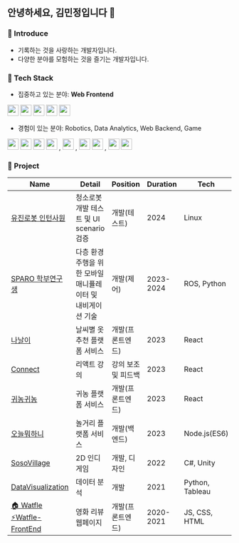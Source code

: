 ## 안녕하세요, 김민정입니다 🙂
### 🚀 Introduce
- 기록하는 것을 사랑하는 개발자입니다.
- 다양한 분야를 모험하는 것을 즐기는 개발자입니다.


### 🚀 Tech Stack
- 집중하고 있는 분야: **Web Frontend**
<div float="left" >
  <img src="https://img.shields.io/badge/HTML-E34F26?style=flat-square&logo=HTML5&logoColor=white" height="25px"/>
  <img src="https://img.shields.io/badge/CSS-1572B6?style=flat-square&logo=CSS3&logoColor=white" height="25px"/>
  <img src="https://img.shields.io/badge/JavaScript-F7D71E?style=flat-square&logo=JavaScript&logoColor=white" height="25px"/>
  <img src="https://img.shields.io/badge/React-61DAFB?style=flat-square&logo=React&logoColor=white" height="25px"/>
  <img src="https://img.shields.io/badge/TypeScript-3178C6?style=flat-square&logo=TypeScript&logoColor=white" height="25px"/>
</div>

- 경험이 있는 분야: Robotics, Data Analytics, Web Backend, Game
<div align="left">
  <img src="https://img.shields.io/badge/Linux-FCC624?style=flat-square&logo=Linux&logoColor=white" height="25px"/>
  <img src="https://img.shields.io/badge/ROS-22314E?style=flat-square&logo=ROS&logoColor=white" height="25px"/>
  <img src="https://img.shields.io/badge/Python-3776AB?style=flat-square&logo=Python&logoColor=white" height="25px"/>
  <img src="https://img.shields.io/badge/C++-00599C?style=flat-square&logo=C%2B%2B&logoColor=white" height="25px"/>
  ,
  <img src="https://img.shields.io/badge/Tableau-E97627?style=flat-square&logo=Tableau&logoColor=white" height="25px"/>
  ,
  <img src="https://img.shields.io/badge/Node.js-5FA04E?style=flat-square&logo=Node.js&logoColor=white" height="25px"/>
  <img src="https://img.shields.io/badge/JAVA-6897BB?style=flat-square&logo=JAVA&logoColor=white" height="25px"/>
  ,
  <img src="https://img.shields.io/badge/C%20Sharp-239120?style=flat-square&logo=CSharp&logoColor=white" height="25px"/>
  <img src="https://img.shields.io/badge/Unity-000000?style=flat-square&logo=Unity&logoColor=white" height="25px"/>
</div>


### 🚀 Project
  
|Name|Detail|Position|Duration|Tech|
|--|--|--|--|--|
|[유진로봇 인턴사원](https://yujinrobot.com/)|청소로봇 개발 테스트 및 UI scenario 검증|개발(테스트)|2024|Linux|
|[SPARO 학부연구생](https://sites.google.com/view/sparo)|다층 환경 주행을 위한 모바일 매니퓰레이터 및 내비게이션 기술|개발(제어)|2023-2024|ROS, Python|
|[나날이](https://github.com/Nanali-cody/frontend)|날씨별 옷추천 플랫폼 서비스|개발(프론트엔드)|2023|React|
|[Connect](https://github.com/Connect-Organization/2023-ReactStudy-Jeong)|리액트 강의|강의 보조 및 피드백|2023|React|
|[귀농귀농](https://github.com/GwinongGwinong/frontend)|귀농 플랫폼 서비스|개발(프론트엔드)|2023|React|
|[오늘뭐하니](https://github.com/UMC-LetsDo/what-you-do-today-back)|놀거리 플랫폼 서비스|개발(백엔드)|2023|Node.js(ES6)|
|[SosoVillage](https://github.com/JeongHyunJi/SosoVillage)|2D 인디게임|개발, 디자인|2022|C#, Unity|
|[DataVisualization](https://github.com/minjeongss/Data-Visualization)|데이터 분석|개발|2021|Python, Tableau|
|[🏠 Watfle](https://github.com/WebGroose/Watfle) <br>[⚡Watfle-FrontEnd](https://github.com/minjeongss/web-Watfle)|영화 리뷰 웹페이지|개발(프론트엔드)|2020-2021|JS, CSS, HTML|
